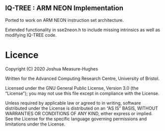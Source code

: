 ## IQ-TREE : ARM NEON Implementation

Ported to work on ARM NEON instruction set architecture. 

Extended functionality in sse2neon.h to include missing intrinsics as well as modifying IQ-TREE code.

# Licence

Copyright (C) 2020 Joshua Measure-Hughes

Written for the Advanced Computing Research Centre, University of Bristol.

Licensed under the GNU General Public License, Version 3.0 (the “License”); you may not use this file except in compliance with the License. 

Unless required by applicable law or agreed to in writing, software distributed under the License is distributed on an “AS IS” BASIS, WITHOUT WARRANTIES OR CONDITIONS OF ANY KIND, either express or implied. See the License for the specific language governing permissions and limitations under the License.
